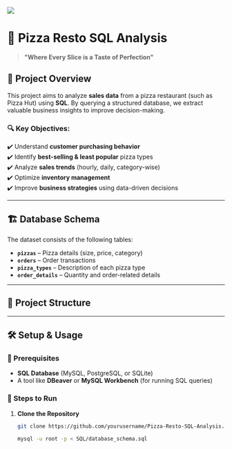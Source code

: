 


![](https://github.com/vidhateshamal2000/Pizza-Hut-Sales-Data-Analysis/commit/fb17d3b506641f4110d912cc327ac7ba057907a3)
# 🍕 Pizza Resto SQL Analysis
> **"Where Every Slice is a Taste of Perfection"**

## 📌 Project Overview
This project aims to analyze **sales data** from a pizza restaurant (such as Pizza Hut) using **SQL**. By querying a structured database, we extract valuable business insights to improve decision-making.

### 🔍 Key Objectives:
✔️ Understand **customer purchasing behavior**  
✔️ Identify **best-selling & least popular** pizza types  
✔️ Analyze **sales trends** (hourly, daily, category-wise)  
✔️ Optimize **inventory management**  
✔️ Improve **business strategies** using data-driven decisions  

---

## 🏗️ **Database Schema**
The dataset consists of the following tables:

- **`pizzas`** – Pizza details (size, price, category)
- **`orders`** – Order transactions
- **`pizza_types`** – Description of each pizza type
- **`order_details`** – Quantity and order-related details

---

## 📂 **Project Structure**


---

## 🛠️ **Setup & Usage**
### 🔹 Prerequisites
- **SQL Database** (MySQL, PostgreSQL, or SQLite)
- A tool like **DBeaver** or **MySQL Workbench** (for running SQL queries)

### 🔹 Steps to Run
1. **Clone the Repository**
   ```sh
   git clone https://github.com/yourusername/Pizza-Resto-SQL-Analysis.git

   mysql -u root -p < SQL/database_schema.sql


